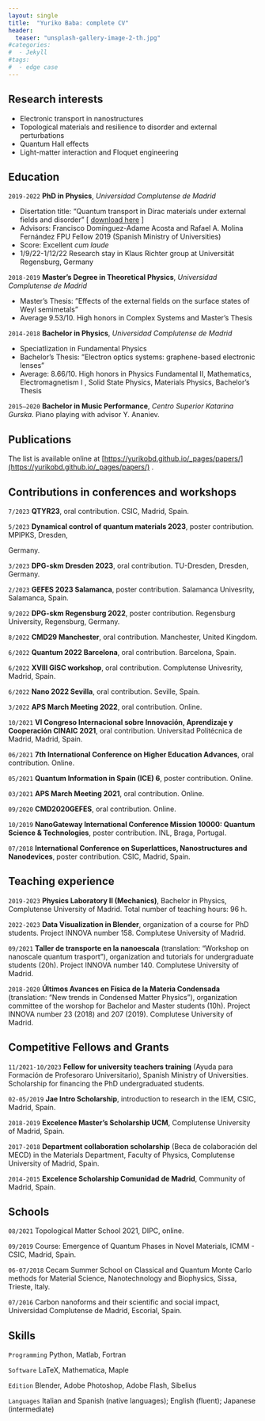 ```yaml
---
layout: single
title:  "Yuriko Baba: complete CV"
header:
  teaser: "unsplash-gallery-image-2-th.jpg"
#categories: 
#  - Jekyll
#tags:
#  - edge case
---
```




## Research interests

- Electronic transport in nanostructures
- Topological materials and resilience to disorder and external perturbations
- Quantum Hall effects
- Light-matter interaction and Floquet engineering

## Education

`2019-2022`
__PhD in Physics__, *Universidad Complutense de Madrid*
- Disertation title: “Quantum transport in Dirac materials under external fields and disorder” \[ [download here](https://drive.google.com/file/d/1u1AkxGeb66apXftNUJRyG3nNK3jXIAgE/view?usp=drivesdk) \]
- Advisors: Francisco Domı́nguez-Adame Acosta and Rafael A. Molina Fernández
FPU Fellow 2019 (Spanish Ministry of Universities)
- Score: Excellent *cum laude*
- 1/9/22-1/12/22 Research stay in Klaus Richter group at Universität Regensburg, Germany

`2018-2019`
__Master’s Degree in Theoretical Physics__, *Universidad Complutense de Madrid*
- Master’s Thesis: ”Effects of the external fields on the surface states of Weyl semimetals”
- Average 9.53/10. High honors in Complex Systems and Master’s Thesis


`2014-2018`
__Bachelor in Physics__, *Universidad Complutense de Madrid*
- Speciatlization in Fundamental Physics
- Bachelor’s Thesis: ”Electron optics systems: graphene-based electronic lenses”
- Average: 8.66/10. High honors in Physics Fundamental II, Mathematics, Electromagnetism I ,
Solid State Physics, Materials Physics, Bachelor’s Thesis

`2015–2020` __Bachelor in Music Performance__, *Centro Superior Katarina Gurska*. Piano playing with advisor Y. Ananiev.


## Publications

The list is available online at [https://yurikobd.github.io/_pages/papers/](https://yurikobd.github.io/_pages/papers/) .


## Contributions in conferences and workshops
`7/2023` __QTYR23__, oral contribution. CSIC, Madrid, Spain.

`5/2023` __Dynamical control of quantum materials 2023__, poster contribution. MPIPKS, Dresden,

Germany.

`3/2023` __DPG-skm Dresden 2023__, oral contribution. TU-Dresden, Dresden, Germany.

`2/2023` __GEFES 2023 Salamanca__, poster contribution. Salamanca Univesrity, Salamanca, Spain.

`9/2022` __DPG-skm Regensburg 2022__, poster contribution. Regensburg University, Regensburg,
Germany.

`8/2022` __CMD29 Manchester__, oral contribution. Manchester, United Kingdom.

`6/2022` __Quantum 2022 Barcelona__, oral contribution. Barcelona, Spain.

`6/2022` __XVIII GISC workshop__, oral contribution. Complutense Univesrity, Madrid, Spain.

`6/2022` __Nano 2022 Sevilla__, oral contribution. Seville, Spain.

`3/2022` __APS March Meeting 2022__, oral contribution. Online.

`10/2021` __VI Congreso Internacional sobre Innovación, Aprendizaje y Cooperación CINAIC
2021__, oral contribution. Universitad Politécnica de Madrid, Madrid, Spain.

`06/2021` __7th International Conference on Higher Education Advances__, oral contribution.
Online.

`05/2021` __Quantum Information in Spain (ICE) 6__, poster contribution. Online.

`03/2021` __APS March Meeting 2021__, oral contribution. Online.

`09/2020` __CMD2020GEFES__, oral contribution. Online.

`10/2019` __NanoGateway International Conference Mission 10000: Quantum Science & Technologies__, poster contribution. INL, Braga, Portugal.

`07/2018` __International Conference on Superlattices, Nanostructures and Nanodevices__, poster contribution. CSIC, Madrid, Spain.

## Teaching experience
`2019-2023` __Physics Laboratory II (Mechanics)__, Bachelor in Physics, Complutense University of Madrid. Total number of teaching hours: 96 h.

`2022-2023` __Data Visualization in Blender__, organization of a course for PhD students. Project INNOVA number 158. Complutese University of Madrid.

`09/2021` __Taller de transporte en la nanoescala__ (translation: “Workshop on nanoscale quantum trasport”), organization and tutorials for undergraduate students (20h). Project INNOVA number 140. Complutese University of Madrid.

`2018-2020` __Últimos Avances en Fı́sica de la Materia Condensada__ (translation: “New trends in Condensed Matter Physics”), organization committee of the worshop for Bachelor and Master students (10h). Project INNOVA number 23 (2018) and 207 (2019). Complutese University of Madrid.

## Competitive Fellows and Grants

`11/2021-10/2023` __Fellow for university teachers training__ (Ayuda para Formación de Profesoraro Universitario), Spanish Ministry of Universities. Scholarship for financing the PhD undergraduated students.  

`02-05/2019` __Jae Intro Scholarship__, introduction to research in the IEM, CSIC, Madrid, Spain.

`2018-2019` __Excelence Master’s Scholarship UCM__, Complutense University of Madrid, Spain.

`2017-2018` __Department collaboration scholarship__ (Beca de colaboración del MECD) in the Materials Department, Faculty of Physics, Complutense University of Madrid, Spain.

`2014-2015` __Excelence Scholarship Comunidad de Madrid__, Community of Madrid, Spain.

## Schools
`08/2021` Topological Matter School 2021, DIPC, online.

`09/2019` Course: Emergence of Quantum Phases in Novel Materials, ICMM - CSIC, Madrid,
Spain.

`06-07/2018` Cecam Summer School on Classical and Quantum Monte Carlo methods for
Material Science, Nanotechnology and Biophysics, Sissa, Trieste, Italy.

`07/2016` Carbon nanoforms and their scientific and social impact, Universidad Complutense
de Madrid, Escorial, Spain. 

## Skills
`Programming` Python, Matlab, Fortran

`Software` LaTeX, Mathematica, Maple

`Edition` Blender, Adobe Photoshop, Adobe Flash, Sibelius

`Languages` Italian and Spanish (native languages); English (fluent); Japanese (intermediate)



